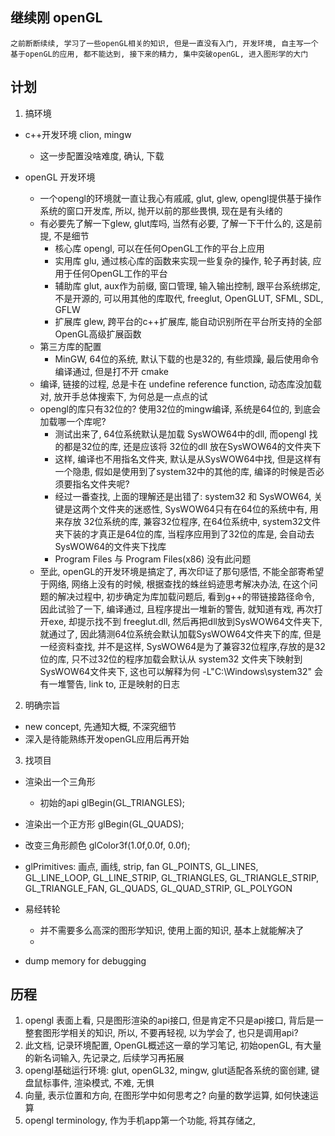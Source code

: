 
## 继续刚 openGL 
    之前断断续续, 学习了一些openGL相关的知识, 但是一直没有入门, 开发环境, 自主写一个基于openGL的应用, 都不能达到, 接下来的精力, 集中突破openGL, 进入图形学的大门

## 计划
1. 搞环境
- c++开发环境
    clion, mingw
    * 这一步配置没啥难度, 确认, 下载

- openGL 开发环境
    * 一个opengl的环境就一直让我心有戚戚, glut, glew, opengl提供基于操作系统的窗口开发库, 所以, 抛开以前的那些畏惧, 现在是有头绪的 
    * 有必要先了解一下glew, glut库吗, 当然有必要, 了解一下干什么的, 这是前提, 不是细节
        + 核心库 opengl, 可以在任何OpenGL工作的平台上应用
        + 实用库 glu, 通过核心库的函数来实现一些复杂的操作, 轮子再封装, 应用于任何OpenGL工作的平台 
        + 辅助库 glut, aux作为前缀, 窗口管理, 输入输出控制, 跟平台系统绑定, 不是开源的, 可以用其他的库取代, freeglut, OpenGLUT, SFML, SDL, GFLW  
        + 扩展库 glew, 跨平台的c++扩展库, 能自动识别所在平台所支持的全部OpenGL高级扩展函数
    * 第三方库的配置
        + MinGW, 64位的系统, 默认下载的也是32的, 有些烦躁, 最后使用命令编译通过, 但是打不开
    cmake 
    * 编译, 链接的过程, 总是卡在 undefine reference function, 动态库没加载对, 放开手总体搜索下, 为何总是一点点的试
    * opengl的库只有32位的? 使用32位的mingw编译, 系统是64位的, 到底会加载哪一个库呢?
        + 测试出来了, 64位系统默认是加载 SysWOW64中的dll, 而opengl 找的都是32位的库, 还是应该将 32位的dll 放在SysWOW64的文件夹下
        + 这样, 编译也不用指名文件夹, 默认是从SysWOW64中找, 但是这样有一个隐患, 假如是使用到了system32中的其他的库, 编译的时候是否必须要指名文件夹呢?
        + 经过一番查找, 上面的理解还是出错了: system32 和 SysWOW64, 关键是这两个文件夹的迷惑性, SysWOW64只有在64位的系统中有, 用来存放 32位系统的库, 兼容32位程序, 在64位系统中, system32文件夹下装的才真正是64位的库, 当程序应用到了32位的库是, 会自动去SysWOW64的文件夹下找库
        + Program Files 与 Program Files(x86) 没有此问题 
    * 至此, openGL的开发环境是搞定了, 再次印证了那句感悟, 不能全部寄希望于网络, 网络上没有的时候, 根据查找的蛛丝蚂迹思考解决办法, 在这个问题的解决过程中, 初步确定为库加载问题后, 看到g++的带链接路径命令, 因此试验了一下, 编译通过, 且程序提出一堆新的警告, 就知道有戏, 再次打开exe, 却提示找不到 freeglut.dll, 然后再把dll放到SysWOW64文件夹下,就通过了, 因此猜测64位系统会默认加载SysWOW64文件夹下的库, 但是一经资料查找, 并不是这样, SysWOW64是为了兼容32位程序,存放的是32位的库, 只不过32位的程序加载会默认从 system32 文件夹下映射到 SysWOW64文件夹下, 这也可以解释为何 -L"C:\Windows\system32" 会有一堆警告, link to, 正是映射的日志

2. 明确宗旨
- new concept, 先通知大概, 不深究细节
- 深入是待能熟练开发openGL应用后再开始  

3. 找项目
- 渲染出一个三角形
    * 初始的api
    glBegin(GL_TRIANGLES);

- 渲染出一个正方形
    glBegin(GL_QUADS);

- 改变三角形颜色
    glColor3f(1.0f,0.0f, 0.0f);

- glPrimitives: 画点, 画线, strip, fan 
    GL_POINTS, GL_LINES, GL_LINE_LOOP, GL_LINE_STRIP, GL_TRIANGLES, GL_TRIANGLE_STRIP, GL_TRIANGLE_FAN, GL_QUADS, GL_QUAD_STRIP, GL_POLYGON

- 易经转轮
    * 并不需要多么高深的图形学知识, 使用上面的知识, 基本上就能解决了
    * 

- dump memory for debugging

## 历程
1. opengl 表面上看, 只是图形渲染的api接口, 但是肯定不只是api接口, 背后是一整套图形学相关的知识, 所以, 不要再轻视, 以为学会了, 也只是调用api? 
2. 此文档, 记录环境配置, OpenGL概述这一章的学习笔记, 初始openGL, 有大量的新名词输入, 先记录之, 后续学习再拓展
3. opengl基础运行环境: glut, openGL32, mingw, glut适配各系统的窗创建, 键盘鼠标事件, 渲染模式, 不难, 无惧
4. 向量, 表示位置和方向, 在图形学中如何思考之? 向量的数学运算, 如何快速运算
5. opengl terminology, 作为手机app第一个功能, 将其存储之, 